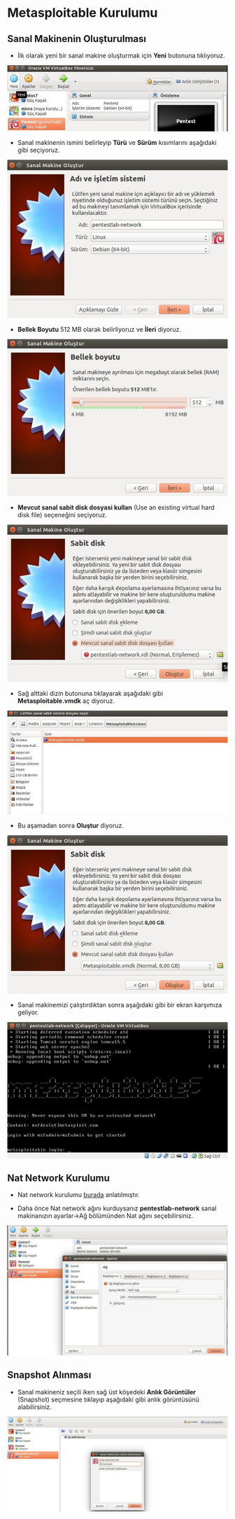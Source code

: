 # Metasploitable Kurulumu

## Sanal Makinenin Oluşturulması

- İlk olarak yeni bir sanal makine oluşturmak için **Yeni** butonuna tıklıyoruz.

![0](images/Metasploitable/0.jpg)

- Sanal makinenin ismini belirleyip **Türü** ve **Sürüm** kısımlarını aşağıdaki gibi seçiyoruz.

![1](images/Metasploitable/1.jpg)

- **Bellek Boyutu** 512 MB olarak belirliyoruz ve **İleri** diyoruz.

![2](images/Metasploitable/2.jpg)

- **Mevcut sanal sabit disk dosyasi kullan** (Use an existing virtual hard disk file) seçeneğini seçiyoruz.

![3](images/Metasploitable/3.jpg)

- Sağ alttaki dizin butonuna tıklayarak aşağıdaki gibi **Metasploitable.vmdk** aç diyoruz.

![4](images/Metasploitable/4.jpg)

- Bu aşamadan sonra **Oluştur** diyoruz.

![5](images/Metasploitable/5.jpg)

- Sanal makinemizi çalıştırdıktan sonra aşağıdaki gibi bir ekran karşımıza geliyor.

![6](images/Metasploitable/7.jpg)

## Nat Network Kurulumu

- Nat network kurulumu [burada][1] anlatılmıştır.

- Daha önce Nat network ağını kurduysanız **pentestlab-network** sanal makinanızın ayarlar->Ağ bölümünden Nat ağını seçebilirsiniz.

![7](images/Metasploitable/8.jpg)

## Snapshot Alınması

- Sanal makineniz seçili iken sağ üst köşedeki **Anlık Görüntüler** (Snapshot) seçmesine tıklayıp aşağıdaki gibi anlık görüntüsünü alabilirsiniz.

![8](images/Metasploitable/9.jpg)

[1]: kali-linux-kurulumu.md
